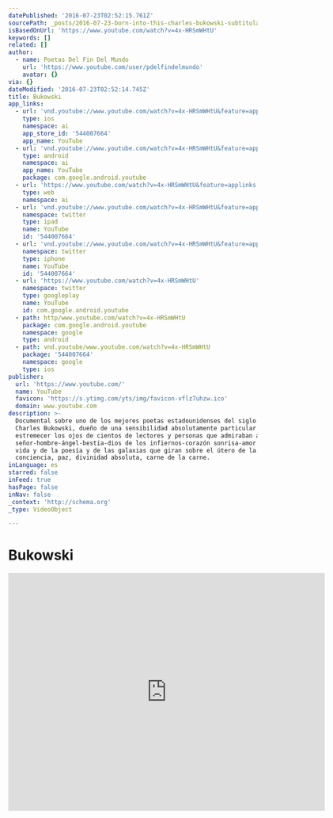 ```yaml
---
datePublished: '2016-07-23T02:52:15.761Z'
sourcePath: _posts/2016-07-23-born-into-this-charles-bukowski-subtitulado.md
isBasedOnUrl: 'https://www.youtube.com/watch?v=4x-HRSmWHtU'
keywords: []
related: []
author:
  - name: Poetas Del Fin Del Mundo
    url: 'https://www.youtube.com/user/pdelfindelmundo'
    avatar: {}
via: {}
dateModified: '2016-07-23T02:52:14.745Z'
title: Bukowski
app_links:
  - url: 'vnd.youtube://www.youtube.com/watch?v=4x-HRSmWHtU&feature=applinks'
    type: ios
    namespace: ai
    app_store_id: '544007664'
    app_name: YouTube
  - url: 'vnd.youtube://www.youtube.com/watch?v=4x-HRSmWHtU&feature=applinks'
    type: android
    namespace: ai
    app_name: YouTube
    package: com.google.android.youtube
  - url: 'https://www.youtube.com/watch?v=4x-HRSmWHtU&feature=applinks'
    type: web
    namespace: ai
  - url: 'vnd.youtube://www.youtube.com/watch?v=4x-HRSmWHtU&feature=applinks'
    namespace: twitter
    type: ipad
    name: YouTube
    id: '544007664'
  - url: 'vnd.youtube://www.youtube.com/watch?v=4x-HRSmWHtU&feature=applinks'
    namespace: twitter
    type: iphone
    name: YouTube
    id: '544007664'
  - url: 'https://www.youtube.com/watch?v=4x-HRSmWHtU'
    namespace: twitter
    type: googleplay
    name: YouTube
    id: com.google.android.youtube
  - path: http/www.youtube.com/watch?v=4x-HRSmWHtU
    package: com.google.android.youtube
    namespace: google
    type: android
  - path: vnd.youtube/www.youtube.com/watch?v=4x-HRSmWHtU
    package: '544007664'
    namespace: google
    type: ios
publisher:
  url: 'https://www.youtube.com/'
  name: YouTube
  favicon: 'https://s.ytimg.com/yts/img/favicon-vflz7uhzw.ico'
  domain: www.youtube.com
description: >-
  Documental sobre uno de los mejores poetas estadounidenses del siglo XX;
  Charles Bukowski, dueño de una sensibilidad absolutamente particular que hizo
  estremecer los ojos de cientos de lectores y personas que admiraban a este
  señor-hombre-ángel-bestia-dios de los infiernos-corazón sonrisa-amor de la
  vida y de la poesía y de las galaxias que giran sobre el útero de la
  conciencia, paz, divinidad absoluta, carne de la carne.
inLanguage: es
starred: false
inFeed: true
hasPage: false
inNav: false
_context: 'http://schema.org'
_type: VideoObject

---
```

# Bukowski

<iframe src="https://cdn.embedly.com/widgets/media.html?src=https%3A%2F%2Fwww.youtube.com%2Fembed%2F4x-HRSmWHtU%3Ffeature%3Doembed&amp;url=http%3A%2F%2Fwww.youtube.com%2Fwatch%3Fv%3D4x-HRSmWHtU&amp;image=https%3A%2F%2Fi.ytimg.com%2Fvi%2F4x-HRSmWHtU%2Fhqdefault.jpg&amp;key=b7d04c9b404c499eba89ee7072e1c4f7&amp;type=text%2Fhtml&amp;schema=youtube" width="640" height="480" scrolling="no" frameborder="0" allowfullscreen="" style=""></iframe>